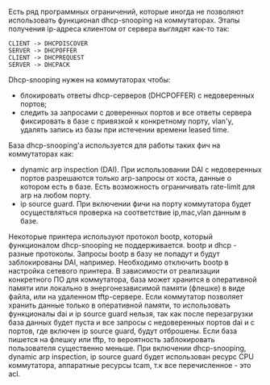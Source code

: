 Есть ряд программных ограничений, которые иногда не позволяют использовать функционал dhcp-snooping на коммутаторах.
Этапы получения ip-адреса клиентом от сервера выглядят как-то так:
```text
CLIENT -> DHCPDISCOVER
SERVER -> DHCPOFFER
CLIENT -> DHCPREQUEST
SERVER -> DHCPACK
```

Dhcp-snooping нужен на коммутаторах чтобы:

* блокировать ответы dhcp-серверов (DHCPOFFER) с недоверенных портов;
* следить за запросами с доверенных портов и все ответы сервера фиксировать в базе с привязкой к конкретному порту, vlan'у, удалять запись из базы при истечении времени leased time.

База dhcp-snooping'а используется для работы таких фич на коммутаторах как:

* dynamic arp inspection (DAI). При использовании DAI с недоверенных портов разрешаются только arp-запросы от хоста, данные о котором есть в базе. Есть возможность ограничивать rate-limit для arp на любом порту.
* ip source guard. При включении фичи на порту коммутатора будет осуществляться проверка на соответствие ip,mac,vlan данным в базе.

Некоторые принтера используют протокол bootp, который функционалом dhcp-snooping не поддерживается.
bootp и dhcp - разные протоколы. Запросы bootp в базу не попадут и будут заблокированы DAI, например.
Необходимо отключить bootp в настройка сетевого принтера.
В зависимости от реализации конкретного ПО для коммутатора, база может хранится в оперативной памяти или локально в энергонезависимой памяти (флешке)
в виде файла, или на удаленном tftp-сервере. Если коммутатор позволяет хранить данные только в оперативной памяти,
то использовать функционалы dai и ip source guard нельзя, так как после перезагрузки база данных будет пуста и все запросы с недоверенных портов dai и с портов,
где включен ip source guard, будут отброшены. Если база пишется на флешку или tftp, то вероятность заблокировать пользователя существенно меньше.
При включении dhcp-snooping,  dynamic arp inspection, ip source guard будет использован
ресурс CPU коммутатора, аппаратные ресурсы tcam, т.к все перечисленное - это acl.
